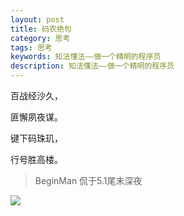 ```yaml
---
layout: post
title: 码农绝句
category: 思考
tags: 思考
keywords: 知法懂法——做一个精明的程序员
description: 知法懂法——做一个精明的程序员
---
```



百战经沙久，

匪懈夙夜谋。

键下码珠玑，

行号胜高楼。

> BeginMan 侃于5.1尾末深夜

![](http://beginman.qiniudn.com/coder)

